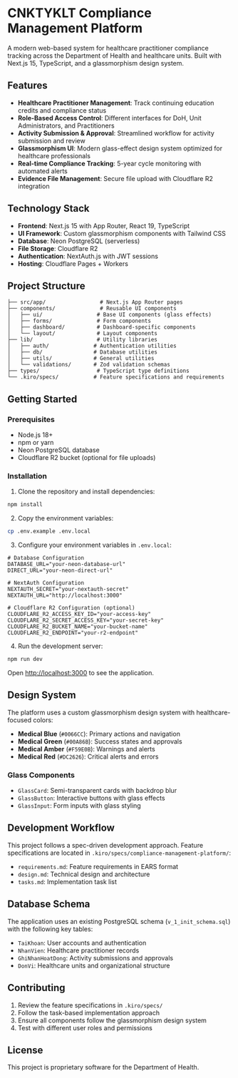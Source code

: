 # CNKTYKLT Compliance Management Platform

A modern web-based system for healthcare practitioner compliance tracking across the Department of Health and healthcare units. Built with Next.js 15, TypeScript, and a glassmorphism design system.

## Features

- **Healthcare Practitioner Management**: Track continuing education credits and compliance status
- **Role-Based Access Control**: Different interfaces for DoH, Unit Administrators, and Practitioners
- **Activity Submission & Approval**: Streamlined workflow for activity submission and review
- **Glassmorphism UI**: Modern glass-effect design system optimized for healthcare professionals
- **Real-time Compliance Tracking**: 5-year cycle monitoring with automated alerts
- **Evidence File Management**: Secure file upload with Cloudflare R2 integration

## Technology Stack

- **Frontend**: Next.js 15 with App Router, React 19, TypeScript
- **UI Framework**: Custom glassmorphism components with Tailwind CSS
- **Database**: Neon PostgreSQL (serverless)
- **File Storage**: Cloudflare R2
- **Authentication**: NextAuth.js with JWT sessions
- **Hosting**: Cloudflare Pages + Workers

## Project Structure

```
├── src/app/                 # Next.js App Router pages
├── components/              # Reusable UI components
│   ├── ui/                 # Base UI components (glass effects)
│   ├── forms/              # Form components
│   ├── dashboard/          # Dashboard-specific components
│   └── layout/             # Layout components
├── lib/                    # Utility libraries
│   ├── auth/              # Authentication utilities
│   ├── db/                # Database utilities
│   ├── utils/             # General utilities
│   └── validations/       # Zod validation schemas
├── types/                  # TypeScript type definitions
└── .kiro/specs/           # Feature specifications and requirements
```

## Getting Started

### Prerequisites

- Node.js 18+ 
- npm or yarn
- Neon PostgreSQL database
- Cloudflare R2 bucket (optional for file uploads)

### Installation

1. Clone the repository and install dependencies:

```bash
npm install
```

2. Copy the environment variables:

```bash
cp .env.example .env.local
```

3. Configure your environment variables in `.env.local`:

```env
# Database Configuration
DATABASE_URL="your-neon-database-url"
DIRECT_URL="your-neon-direct-url"

# NextAuth Configuration
NEXTAUTH_SECRET="your-nextauth-secret"
NEXTAUTH_URL="http://localhost:3000"

# Cloudflare R2 Configuration (optional)
CLOUDFLARE_R2_ACCESS_KEY_ID="your-access-key"
CLOUDFLARE_R2_SECRET_ACCESS_KEY="your-secret-key"
CLOUDFLARE_R2_BUCKET_NAME="your-bucket-name"
CLOUDFLARE_R2_ENDPOINT="your-r2-endpoint"
```

4. Run the development server:

```bash
npm run dev
```

Open [http://localhost:3000](http://localhost:3000) to see the application.

## Design System

The platform uses a custom glassmorphism design system with healthcare-focused colors:

- **Medical Blue** (`#0066CC`): Primary actions and navigation
- **Medical Green** (`#00A86B`): Success states and approvals
- **Medical Amber** (`#F59E0B`): Warnings and alerts
- **Medical Red** (`#DC2626`): Critical alerts and errors

### Glass Components

- `GlassCard`: Semi-transparent cards with backdrop blur
- `GlassButton`: Interactive buttons with glass effects
- `GlassInput`: Form inputs with glass styling

## Development Workflow

This project follows a spec-driven development approach. Feature specifications are located in `.kiro/specs/compliance-management-platform/`:

- `requirements.md`: Feature requirements in EARS format
- `design.md`: Technical design and architecture
- `tasks.md`: Implementation task list

## Database Schema

The application uses an existing PostgreSQL schema (`v_1_init_schema.sql`) with the following key tables:

- `TaiKhoan`: User accounts and authentication
- `NhanVien`: Healthcare practitioner records
- `GhiNhanHoatDong`: Activity submissions and approvals
- `DonVi`: Healthcare units and organizational structure

## Contributing

1. Review the feature specifications in `.kiro/specs/`
2. Follow the task-based implementation approach
3. Ensure all components follow the glassmorphism design system
4. Test with different user roles and permissions

## License

This project is proprietary software for the Department of Health.
